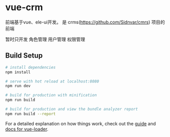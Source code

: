 # vue-crm

前端基于vue、ele-ui开发。
是 crms(https://github.com/Sidnvar/cmrs) 项目的前端

暂时只开发
角色管理
用户管理
权限管理

## Build Setup

``` bash
# install dependencies
npm install

# serve with hot reload at localhost:8080
npm run dev

# build for production with minification
npm run build

# build for production and view the bundle analyzer report
npm run build --report
```

For a detailed explanation on how things work, check out the [guide](http://vuejs-templates.github.io/webpack/) and [docs for vue-loader](http://vuejs.github.io/vue-loader).
